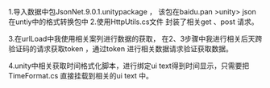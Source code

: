 1.导入数据中包JsonNet.9.0.1.unitypackage  ，
      该包在baidu.pan >unity> json 在untiy中的格式转换包中
2.使用HttpUtils.cs文件  封装了相关get 、post 请求。

3.在urlLoad中我使用相关案列进行数据的获取，
        在2、3步骤中我进行相关后天跨验证码的请求获取token ，通过token 进行相关数据请求验证获取数据。
        
        
        
4.unity中相关获取时间格式化脚本，进行绑定ui text得到时间显示，只需要把TimeFormat.cs 直接挂载到相关的ui  text 中。 

